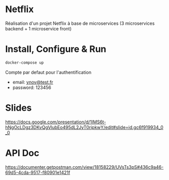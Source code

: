 # Netflix
Réalisation d'un projet Netflix à base de microservices (3 microservices backend + 1 microservice front)

# Install, Configure & Run

```bash
docker-compose up
```
Compte par defaut pour l'authentification
- email: ynov@test.fr
- password: 123456

# Slides
https://docs.google.com/presentation/d/1IMS6t-hNgOcLDgz3DKvQgVlubEo495dL2JyT0ripkwY/edit#slide=id.gc6f919934_0_0

# API Doc 
https://documenter.getpostman.com/view/18158229/UVsTs3pS#436c9a46-69d5-4cda-9517-f80901e1421f
